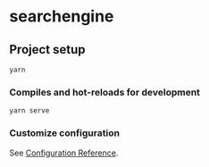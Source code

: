 # searchengine

## Project setup
```
yarn
```

### Compiles and hot-reloads for development
```
yarn serve
```

### Customize configuration
See [Configuration Reference](https://cli.vuejs.org/config/).
